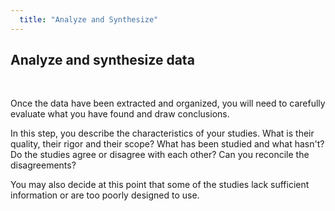 ```yaml
---
  title: "Analyze and Synthesize"
---
```


##  Analyze and synthesize data

<br>

Once the data have been extracted and organized, you will need to carefully evaluate what you have found and draw conclusions.  

In this step, you describe the characteristics of your studies. What is their quality, their rigor and their scope? What has been studied and what hasn't? Do the studies agree or disagree with each other? Can you reconcile the disagreements? 


You may also decide at this point that some of the studies lack sufficient information or are too poorly designed to use. 
